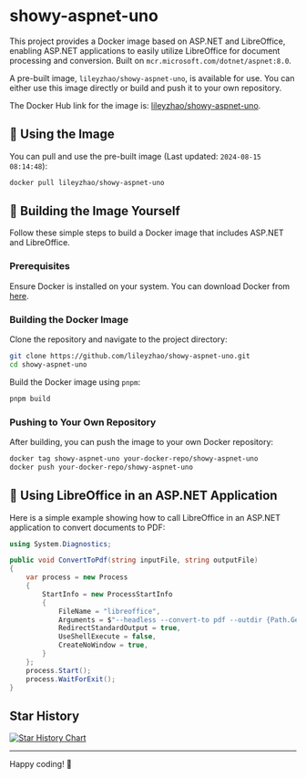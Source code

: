 # showy-aspnet-uno

This project provides a Docker image based on ASP.NET and LibreOffice, enabling ASP.NET applications to easily utilize LibreOffice for document processing and conversion. Built on `mcr.microsoft.com/dotnet/aspnet:8.0`.

A pre-built image, `lileyzhao/showy-aspnet-uno`, is available for use. You can either use this image directly or build and push it to your own repository.

The Docker Hub link for the image is: [lileyzhao/showy-aspnet-uno](https://hub.docker.com/r/lileyzhao/showy-aspnet-uno).

## 🚀 Using the Image

You can pull and use the pre-built image (Last updated: `2024-08-15 08:14:48`):

```sh
docker pull lileyzhao/showy-aspnet-uno
```

## 🔨 Building the Image Yourself

Follow these simple steps to build a Docker image that includes ASP.NET and LibreOffice.

### Prerequisites

Ensure Docker is installed on your system. You can download Docker from [here](https://www.docker.com/products/docker-desktop).

### Building the Docker Image

Clone the repository and navigate to the project directory:

```sh
git clone https://github.com/lileyzhao/showy-aspnet-uno.git
cd showy-aspnet-uno
```

Build the Docker image using `pnpm`:

```sh
pnpm build
```

### Pushing to Your Own Repository

After building, you can push the image to your own Docker repository:

```sh
docker tag showy-aspnet-uno your-docker-repo/showy-aspnet-uno
docker push your-docker-repo/showy-aspnet-uno
```

## 📄 Using LibreOffice in an ASP.NET Application

Here is a simple example showing how to call LibreOffice in an ASP.NET application to convert documents to PDF:

```csharp
using System.Diagnostics;

public void ConvertToPdf(string inputFile, string outputFile)
{
    var process = new Process
    {
        StartInfo = new ProcessStartInfo
        {
            FileName = "libreoffice",
            Arguments = $"--headless --convert-to pdf --outdir {Path.GetDirectoryName(outputFile)} {inputFile}",
            RedirectStandardOutput = true,
            UseShellExecute = false,
            CreateNoWindow = true,
        }
    };
    process.Start();
    process.WaitForExit();
}
```

## Star History

[![Star History Chart](https://api.star-history.com/svg?repos=lileyzhao/showy-aspnet-uno&type=Date)](https://star-history.com/#lileyzhao/showy-aspnet-uno&Date)

---

Happy coding! 🚀
